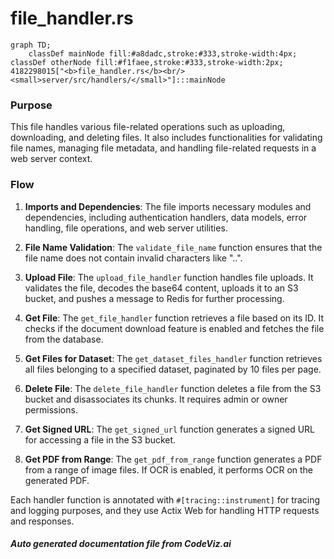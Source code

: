 # file_handler.rs

```mermaid
graph TD;
    classDef mainNode fill:#a8dadc,stroke:#333,stroke-width:4px;
classDef otherNode fill:#f1faee,stroke:#333,stroke-width:2px;
4182298015["<b>file_handler.rs</b><br/><small>server/src/handlers/</small>"]:::mainNode

```
### Purpose
This file handles various file-related operations such as uploading, downloading, and deleting files. It also includes functionalities for validating file names, managing file metadata, and handling file-related requests in a web server context.

### Flow
1. **Imports and Dependencies**: The file imports necessary modules and dependencies, including authentication handlers, data models, error handling, file operations, and web server utilities.

2. **File Name Validation**: The `validate_file_name` function ensures that the file name does not contain invalid characters like "..".

3. **Upload File**: The `upload_file_handler` function handles file uploads. It validates the file, decodes the base64 content, uploads it to an S3 bucket, and pushes a message to Redis for further processing.

4. **Get File**: The `get_file_handler` function retrieves a file based on its ID. It checks if the document download feature is enabled and fetches the file from the database.

5. **Get Files for Dataset**: The `get_dataset_files_handler` function retrieves all files belonging to a specified dataset, paginated by 10 files per page.

6. **Delete File**: The `delete_file_handler` function deletes a file from the S3 bucket and disassociates its chunks. It requires admin or owner permissions.

7. **Get Signed URL**: The `get_signed_url` function generates a signed URL for accessing a file in the S3 bucket.

8. **Get PDF from Range**: The `get_pdf_from_range` function generates a PDF from a range of image files. If OCR is enabled, it performs OCR on the generated PDF.

Each handler function is annotated with `#[tracing::instrument]` for tracing and logging purposes, and they use Actix Web for handling HTTP requests and responses.

##### Auto generated documentation file from CodeViz.ai
